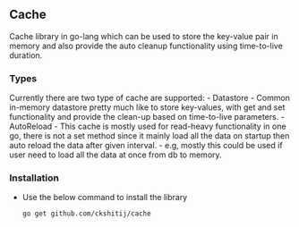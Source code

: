 ## Cache

Cache library in go-lang which can be used to store the key-value pair in memory and also provide the auto cleanup functionality using time-to-live duration.

### Types

Currently there are two type of cache are supported:
    - Datastore
        - Common in-memory datastore pretty much like to store key-values, with get and set functionality and provide the clean-up based on time-to-live parameters.
    - AutoReload
        - This cache is mostly used for read-heavy functionality in one go, there is not a set method since it mainly load all the data on startup then auto reload the data after given interval.
        - e.g, mostly this could be used if user need to load all the data at once from db to memory.

### Installation

- Use the below command to install the library
    ```sh
    go get github.com/ckshitij/cache
    ```
